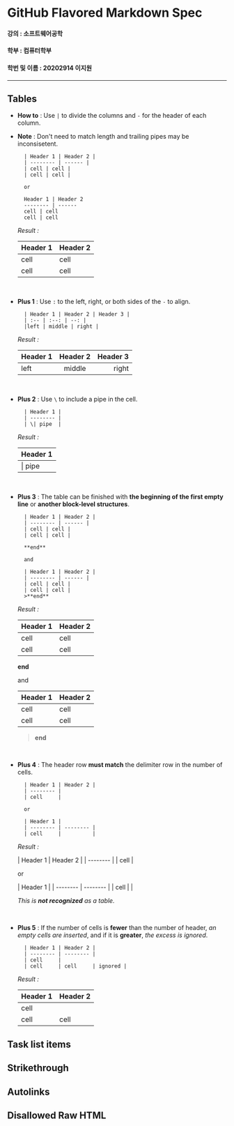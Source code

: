 # GitHub Flavored Markdown Spec

#### 강의 : 소프트웨어공학
#### 학부 : 컴퓨터학부
#### 학번 및 이름 : 20202914 이지원

---

## Tables
- **How to** : Use `|` to divide the columns and `-` for the header of each column.
- **Note** : Don't need to match length and trailing pipes may be inconsisetent.

        | Header 1 | Header 2 |
        | -------- | ------ |
        | cell | cell |
        | cell | cell |
        
        or
        
        Header 1 | Header 2
        -------- | ------
        cell | cell
        cell | cell

    *Result :*
    
    Header 1 | Header 2
    -------- | ------
    cell | cell
    cell | cell
 
 <br>

- **Plus 1** : Use `:` to the left, right, or both sides of the `-` to align.

        | Header 1 | Header 2 | Header 3 |
        | :-- | :--: | --: |
        |left | middle | right |

    *Result :*

     | Header 1 | Header 2 | Header 3 |
     | :-- | :--: | --: |
     |left | middle | right |
     
 <br>

- **Plus 2** : Use `\` to include a pipe in the cell.

        | Header 1 |
        | -------- |
        | \| pipe  |
        
    *Result :*
    
    | Header 1 |
    | -------- |
    | \| pipe  |
    
 <br>
 
- **Plus 3** : The table can be finished with **the beginning of the first empty line** or **another block-level structures**.

        | Header 1 | Header 2 |
        | -------- | ------ |
        | cell | cell |
        | cell | cell |
        
        **end**
        
        and
        
        | Header 1 | Header 2 |
        | -------- | ------ |
        | cell | cell |
        | cell | cell |
        >**end**

    *Result :*
    
    
    | Header 1 | Header 2 |
    | -------- | ------ |
    | cell | cell |
    | cell | cell |
        
    **end**
        
    and
        
    | Header 1 | Header 2 |
    | -------- | ------ |
    | cell | cell |
    | cell | cell |
    >**end**

<br>

- **Plus 4** : The header row **must match** the delimiter row in the number of cells.

        | Header 1 | Header 2 |
        | -------- |
        | cell     |
        
        or
        
        | Header 1 |
        | -------- | -------- |
        | cell     |          |
        
    *Result :*
   
    | Header 1 | Header 2 |
    | -------- |
    | cell     |
        
    or
        
    | Header 1 |
    | -------- | -------- |
    | cell     |          |
    
    *This is **not recognized** as a table.*
    
<br>

- **Plus 5** : If the number of cells is **fewer** than the number of header, *an empty cells are inserted*, and if it is **greater**, *the excess is ignored*.

        | Header 1 | Header 2 |
        | -------- | -------- |
        | cell     |
        | cell     | cell     | ignored |
    
   *Result :*
   
   | Header 1 | Header 2 |
   | -------- | -------- |
   | cell     |
   | cell     | cell     | ignored |


## Task list items

## Strikethrough

## Autolinks

## Disallowed Raw HTML

